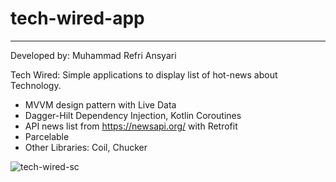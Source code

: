 # tech-wired-app

***
Developed by: Muhammad Refri Ansyari


Tech Wired: Simple applications to display list of hot-news about Technology.
* MVVM design pattern with Live Data
* Dagger-Hilt Dependency Injection, Kotlin Coroutines
* API news list from https://newsapi.org/ with Retrofit
* Parcelable
* Other Libraries: Coil, Chucker

![tech-wired-sc](https://github.com/refriansyari/tech-wired-app/assets/65706381/574052a6-7744-47e7-a341-1816190f4158)
